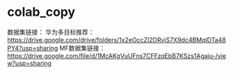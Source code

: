 # colab_copy
数据集链接：
华为多目标推荐：https://drive.google.com/drive/folders/1x2eOccZl2DRvjS7X9dc4BMqlDTa48PY4?usp=sharing
MF数据集链接：https://drive.google.com/file/d/1McAKgVuUFns7CFFzqEbB7KSzs1Agaju-/view?usp=sharing
